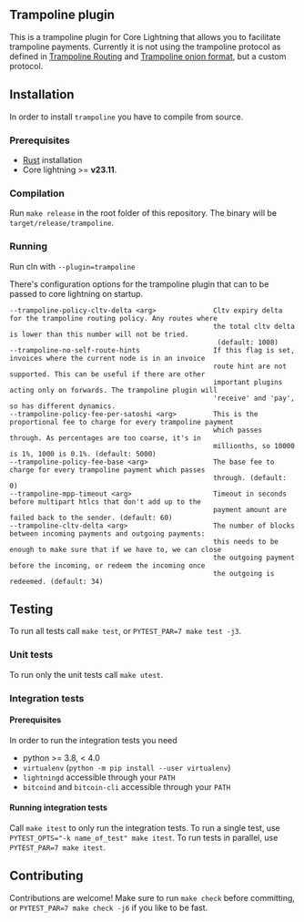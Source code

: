 ## Trampoline plugin
This is a trampoline plugin for Core Lightning that allows you to facilitate
trampoline payments. Currently it is not using the trampoline protocol as
defined in [Trampoline Routing](https://github.com/lightning/bolts/pull/829) and
[Trampoline onion format](https://github.com/lightning/bolts/pull/836), but a
custom protocol.

## Installation
In order to install `trampoline` you have to compile from source. 

### Prerequisites
- [Rust](https://www.rust-lang.org/tools/install) installation
- Core lightning >= **v23.11**.

### Compilation
Run `make release` in the root folder of this repository. The binary will be
`target/release/trampoline`.

### Running
Run cln with `--plugin=trampoline`

There's configuration options for the trampoline plugin that can to be passed
to core lightning on startup.

```
--trampoline-policy-cltv-delta <arg>              Cltv expiry delta for the trampoline routing policy. Any routes where
                                                  the total cltv delta is lower than this number will not be tried.
                                                   (default: 1008)
--trampoline-no-self-route-hints                  If this flag is set, invoices where the current node is in an invoice
                                                  route hint are not supported. This can be useful if there are other
                                                  important plugins acting only on forwards. The trampoline plugin will
                                                  'receive' and 'pay', so has different dynamics.
--trampoline-policy-fee-per-satoshi <arg>         This is the proportional fee to charge for every trampoline payment
                                                  which passes through. As percentages are too coarse, it's in
                                                  millionths, so 10000 is 1%, 1000 is 0.1%. (default: 5000)
--trampoline-policy-fee-base <arg>                The base fee to charge for every trampoline payment which passes
                                                  through. (default: 0)
--trampoline-mpp-timeout <arg>                    Timeout in seconds before multipart htlcs that don't add up to the
                                                  payment amount are failed back to the sender. (default: 60)
--trampoline-cltv-delta <arg>                     The number of blocks between incoming payments and outgoing payments:
                                                  this needs to be enough to make sure that if we have to, we can close
                                                  the outgoing payment before the incoming, or redeem the incoming once
                                                  the outgoing is redeemed. (default: 34)
```

## Testing
To run all tests call `make test`, or `PYTEST_PAR=7 make test -j3`.

### Unit tests
To run only the unit tests call `make utest`.

### Integration tests

#### Prerequisites
In order to run the integration tests you need 
- python >= 3.8, < 4.0
- `virtualenv` (`python -m pip install --user virtualenv`)
- `lightningd` accessible through your `PATH`
- `bitcoind` and `bitcoin-cli` accessible through your `PATH`

#### Running integration tests
Call `make itest` to only run the integration tests. To run a single test, use
`PYTEST_OPTS="-k name_of_test" make itest`. To run tests in parallel, use
`PYTEST_PAR=7 make itest`.

## Contributing
Contributions are welcome!
Make sure to run `make check` before committing, or 
`PYTEST_PAR=7 make check -j6` if you like to be fast.